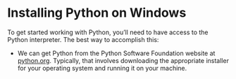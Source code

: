 # Installing Python on Windows
To get started working with Python, you’ll need to have access to the Python interpreter. The best way to accomplish this:
  *  We can get Python from the Python Software Foundation website at [python.org](https://www.python.org/downloads/). Typically, that involves downloading the appropriate installer for your operating system and running it on your machine.

